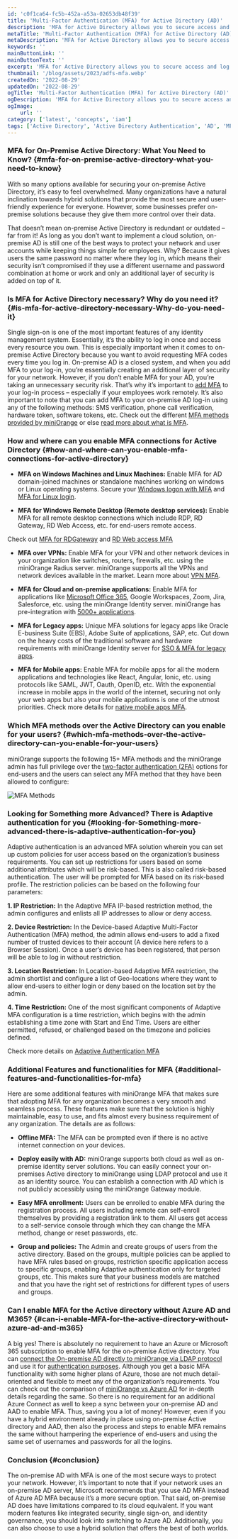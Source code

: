 ```yaml
---
id: 'c0f1ca64-fc5b-452a-a53a-02653db48f39'
title: 'Multi-Factor Authentication (MFA) for Active Directory (AD)'
description: 'MFA for Active Directory allows you to secure access and log in to your VPN, RDP, windows login, and applications by verifying all Active directory accounts.'
metaTitle: 'Multi-Factor Authentication (MFA) for Active Directory (AD)'
metaDescription: 'MFA for Active Directory allows you to secure access and log in to your VPN, RDP, windows login, and applications by verifying all Active directory accounts.'
keywords: ''
mainButtonLink: ''
mainButtonText: ''
excerpt: 'MFA for Active Directory allows you to secure access and log in to your VPN, RDP, windows login, and applications by verifying all Active directory accounts.'
thumbnail: '/blog/assets/2023/adfs-mfa.webp'
createdOn: '2022-08-29'
updatedOn: '2022-08-29'
ogTitle: 'Multi-Factor Authentication (MFA) for Active Directory (AD)'
ogDescription: 'MFA for Active Directory allows you to secure access and log in to your VPN, RDP, windows login, and applications by verifying all Active directory accounts.'
ogImage:
    url: ''
category: ['latest', 'concepts', 'iam']
tags: ['Active Directory', 'Active Directory Authentication', 'AD', 'MFA', 'Multi-factor Authentication']
---
```


### MFA for On-Premise Active Directory: What You Need to Know? {#mfa-for-on-premise-active-directory-what-you-need-to-know}

With so many options available for securing your on-premise Active Directory, it’s easy to feel overwhelmed. Many organizations have a natural inclination towards hybrid solutions that provide the most secure and user-friendly experience for everyone. However, some businesses prefer on-premise solutions because they give them more control over their data. 

That doesn’t mean on-premise Active Directory is redundant or outdated – far from it! As long as you don’t want to implement a cloud solution, on-premise AD is still one of the best ways to protect your network and user accounts while keeping things simple for employees. Why? Because it gives users the same password no matter where they log in, which means their security isn’t compromised if they use a different username and password combination at home or work and only an additional layer of security is added on top of it.

### Is MFA for Active Directory necessary? Why do you need it? {#is-mfa-for-active-directory-necessary-Why-do-you-need-it}

Single sign-on is one of the most important features of any identity management system. Essentially, it’s the ability to log in once and access every resource you own. This is especially important when it comes to on-premise Active Directory because you want to avoid requesting MFA codes every time you log in. On-premise AD is a closed system, and when you add MFA to your log-in, you’re essentially creating an additional layer of security for your network. However, if you don’t enable MFA for your AD, you’re taking an unnecessary security risk. That’s why it’s important to [add MFA](https://www.miniorange.com/products/multi-factor-authentication-mfa) to your log-in process – especially if your employees work remotely. It’s also important to note that you can add MFA to your on-premise AD log-in using any of the following methods: SMS verification, phone call verification, hardware token, software tokens, etc. Check out the different [MFA methods provided by miniOrange](https://www.miniorange.com/products/multi-factor-authentication-mfa-methods) or else [read more about what is MFA](https://blog.miniorange.com/what-is-multi-factor-authentication-mfa/).

### How and where can you enable MFA connections for Active Directory {#how-and-where-can-you-enable-mfa-connections-for-active-directory}

- **MFA on Windows Machines and Linux Machines:**
Enable MFA for AD domain-joined machines or standalone machines working on windows or Linux operating systems. Secure your [Windows logon with MFA](https://www.miniorange.com/two-factor-authentication-(2fa)-for-windows-login-and-rdp) and [MFA for Linux login](https://www.miniorange.com/two-factor-authentication-(2fa)-for-windows-login-and-rdp).

- **MFA for Windows Remote Desktop (Remote desktop services):**
Enable MFA for all remote desktop connections which include RDP, RD Gateway, RD Web Access, etc. for end-users remote access.

Check out [MFA for RDGateway](https://www.miniorange.com/two-factor-authentication-(2fa)-for-rd-gateway) and [RD Web access MFA](https://www.miniorange.com/two-factor-authentication-(2fa)-for-rd-web)

- **MFA over VPNs:**
Enable MFA for your VPN and other network devices in your organization like switches, routers, firewalls, etc. using the miniOrange Radius server. miniOrange supports all the VPNs and network devices available in the market. Learn more about [VPN MFA](https://www.miniorange.com/iam/solutions/vpn-mfa-multi-factor-authentication).

- **MFA for Cloud and on-premise applications:**
Enable MFA for applications like [Microsoft Office 365](https://www.miniorange.com/iam/integrations/microsoft-365-sso), Google Workspaces, Zoom, Jira, Salesforce, etc. using the miniOrange Identity server. miniOrange has pre-integration with [5000+ applications](https://www.miniorange.com/iam/integrations/).

- **MFA for Legacy apps:**
Unique MFA solutions for legacy apps like Oracle E-business Suite (EBS), Adobe Suite of applications, SAP, etc. Cut down on the heavy costs of the traditional software and hardware requirements with miniOrange Identity server for [SSO & MFA for legacy apps](https://www.miniorange.com/iam/solutions/legacy-apps-sso-mfa).

- **MFA for Mobile apps:**
Enable MFA for mobile apps for all the modern applications and technologies like React, Angular, Ionic, etc. using protocols like SAML, JWT, Oauth, OpenID, etc. With the exponential increase in mobile apps in the world of the internet, securing not only your web apps but also your mobile applications is one of the utmost priorities. Check more details for [native mobile apps MFA](https://www.miniorange.com/iam/solutions/native-mobile-apps-single-sign-on-sso).

### Which MFA methods over the Active Directory can you enable for your users? {#which-mfa-methods-over-the-active-directory-can-you-enable-for-your-users}

miniOrange supports the following 15+ MFA methods and the miniOrange admin has full privilege over the [two-factor authentication (2FA)](https://www.miniorange.com/products/two-factor-authentication-(2fa)) options for end-users and the users can select any MFA method that they have been allowed to configure:

![MFA Methods](/blog/assets/2023/mfa-methods.webp)

### Looking for Something more Advanced? There is Adaptive authentication for you {#looking-for-Something-more-advanced-there-is-adaptive-authentication-for-you}

Adaptive authentication is an advanced MFA solution wherein you can set up custom policies for user access based on the organization’s business requirements. You can set up restrictions for users based on some additional attributes which will be risk-based. This is also called risk-based authentication. The user will be prompted for MFA based on its risk-based profile. The restriction policies can be based on the following four parameters:

**1. IP Restriction:** In the Adaptive MFA IP-based restriction method, the admin configures and enlists all IP addresses to allow or deny access.

**2. Device Restriction:** In the Device-based Adaptive Multi-Factor Authentication (MFA) method, the admin allows end-users to add a fixed number of trusted devices to their account (A device here refers to a Browser Session). Once a user’s device has been registered, that person will be able to log in without restriction.

**3. Location Restriction:** In Location-based Adaptive MFA restriction, the admin shortlist and configure a list of Geo-locations where they want to allow end-users to either login or deny based on the location set by the admin.

**4. Time Restriction:** One of the most significant components of Adaptive MFA configuration is a time restriction, which begins with the admin establishing a time zone with Start and End Time. Users are either permitted, refused, or challenged based on the timezone and policies defined.

Check more details on [Adaptive Authentication MFA](https://www.miniorange.com/products/adaptive-multi-factor-authentication-mfa)


### Additional Features and functionalities for MFA {#additional-features-and-functionalities-for-mfa}

Here are some additional features with miniOrange MFA that makes sure that adopting MFA for any organization becomes a very smooth and seamless process. These features make sure that the solution is highly maintainable, easy to use, and fits almost every business requirement of any organization. The details are as follows: 

- **Offline MFA:** The MFA can be prompted even if there is no active internet connection on your devices.

- **Deploy easily with AD:** miniOrange supports both cloud as well as on-premise identity server solutions. You can easily connect your on-premises Active directory to miniOrange using LDAP protocol and use it as an identity source. You can establish a connection with AD which is not publicly accessibly using the miniOrange Gateway module.

- **Easy MFA enrollment:** Users can be enrolled to enable MFA during the registration process. All users including remote can self-enroll themselves by providing a registration link to them. All users get access to a self-service console through which they can change the MFA method, change or reset passwords, etc.

- **Group and policies:** The Admin and create groups of users from the active directory. Based on the groups, multiple policies can be applied to have MFA rules based on groups, restriction specific application access to specific groups, enabling Adaptive authentication only for targeted groups, etc. This makes sure that your business models are matched and that you have the right set of restrictions for different types of users and groups.

### Can I enable MFA for the Active directory without Azure AD and M365? {#can-i-enable-MFA-for-the-active-directory-without-azure-ad-and-m365}

A big yes! There is absolutely no requirement to have an Azure or Microsoft 365 subscription to enable MFA for the on-premise Active directory. You can [connect the On-premise AD directly to miniOrange via LDAP protocol](https://www.miniorange.com/iam/configure-ad-as-user-store) and use it for [authentication purposes](https://www.miniorange.com/products/authentication). Although you get a basic MFA functionality with some higher plans of Azure, those are not much detail-oriented and flexible to meet any of the organization’s requirements. You can check out the comparison of [miniOrange vs Azure AD](https://www.miniorange.com/iam/why-miniorange/azure-ad-alternatives) for in-depth details regarding the same. So there is no requirement for an additional Azure Connect as well to keep a sync between your on-premise AD and AAD to enable MFA. Thus, saving you a lot of money! However, even if you have a hybrid environment already in place using on-premise Active directory and AAD, then also the process and steps to enable MFA remains the same without hampering the experience of end-users and using the same set of usernames and passwords for all the logins.


### Conclusion {#conclusion}
The on-premise AD with MFA is one of the most secure ways to protect your network. However, it’s important to note that if your network uses an on-premise AD server, Microsoft recommends that you use AD MFA instead of Azure AD MFA because it’s a more secure option. That said, on-premise AD does have limitations compared to its cloud equivalent. If you want modern features like integrated security, single sign-on, and identity governance, you should look into switching to Azure AD. Additionally, you can also choose to use a hybrid solution that offers the best of both worlds.